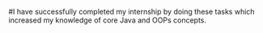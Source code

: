 #I have successfully completed my internship by doing these tasks which increased my knowledge of core Java and OOPs concepts.
